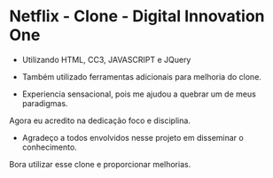 # Netflix - Clone - Digital Innovation One

- Utilizando HTML, CC3, JAVASCRIPT e JQuery

- Também utilizado ferramentas adicionais para melhoria do clone.

- Experiencia sensacional, pois me ajudou a quebrar um de meus paradigmas.

Agora eu acredito na dedicação foco e disciplina.

- Agradeço a todos envolvidos nesse projeto em disseminar o conhecimento.

Bora utilizar esse clone e proporcionar melhorias.